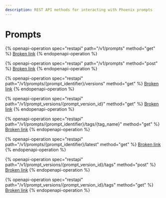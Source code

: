 ```yaml
---
description: REST API methods for interacting with Phoenix prompts
---
```


# Prompts

{% openapi-operation spec="restapi" path="/v1/prompts" method="get" %}
[Broken link](broken-reference)
{% endopenapi-operation %}

{% openapi-operation spec="restapi" path="/v1/prompts" method="post" %}
[Broken link](broken-reference)
{% endopenapi-operation %}

{% openapi-operation spec="restapi" path="/v1/prompts/{prompt_identifier}/versions" method="get" %}
[Broken link](broken-reference)
{% endopenapi-operation %}

{% openapi-operation spec="restapi" path="/v1/prompt_versions/{prompt_version_id}" method="get" %}
[Broken link](broken-reference)
{% endopenapi-operation %}

{% openapi-operation spec="restapi" path="/v1/prompts/{prompt_identifier}/tags/{tag_name}" method="get" %}
[Broken link](broken-reference)
{% endopenapi-operation %}

{% openapi-operation spec="restapi" path="/v1/prompts/{prompt_identifier}/latest" method="get" %}
[Broken link](broken-reference)
{% endopenapi-operation %}

{% openapi-operation spec="restapi" path="/v1/prompt_versions/{prompt_version_id}/tags" method="post" %}
[Broken link](broken-reference)
{% endopenapi-operation %}

{% openapi-operation spec="restapi" path="/v1/prompt_versions/{prompt_version_id}/tags" method="get" %}
[Broken link](broken-reference)
{% endopenapi-operation %}
